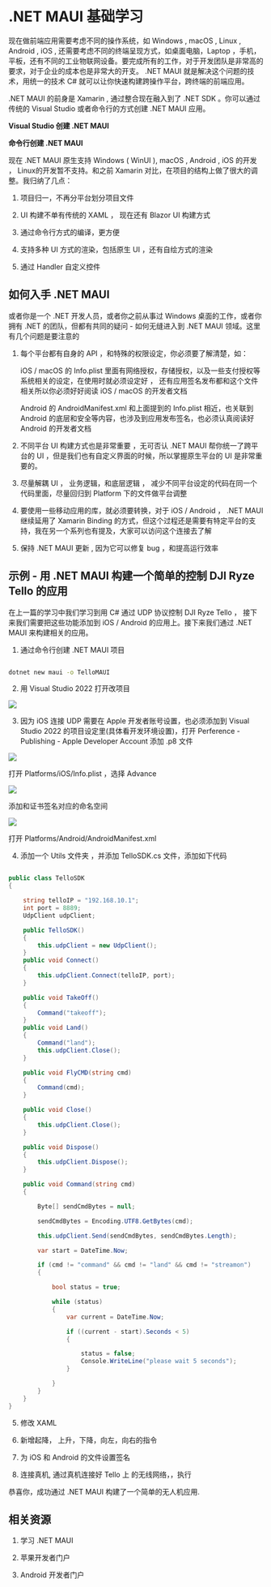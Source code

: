 # **.NET MAUI 基础学习**


现在做前端应用需要考虑不同的操作系统，如 Windows , macOS , Linux , Android , iOS , 还需要考虑不同的终端呈现方式，如桌面电脑，Laptop ，手机，平板，还有不同的工业物联网设备。要完成所有的工作，对于开发团队是非常高的要求，对于企业的成本也是非常大的开支。 .NET MAUI 就是解决这个问题的技术，用统一的技术 C# 就可以让你快速构建跨操作平台，跨终端的前端应用。

.NET MAUI 的前身是 Xamarin , 通过整合现在融入到了 .NET SDK 。你可以通过传统的 Visual Studio 或者命令行的方式创建 .NET MAUI 应用。

**Visual Studio 创建 .NET MAUI**

**命令行创建 .NET MAUI**

现在 .NET MAUI 原生支持 Windows ( WinUI ), macOS , Android , iOS 的开发 ， Linux的开发暂不支持。和之前 Xamarin 对比，在项目的结构上做了很大的调整。我归纳了几点：

1. 项目归一，不再分平台划分项目文件

2. UI 构建不单有传统的 XAML ， 现在还有 Blazor UI 构建方式

3. 通过命令行方式的编译，更方便

4. 支持多种 UI 方式的渲染，包括原生 UI ，还有自绘方式的渲染

5. 通过 Handler 自定义控件

## **如何入手 .NET MAUI**

或者你是一个 .NET 开发人员，或者你之前从事过 Windows 桌面的工作，或者你拥有 .NET 的团队，但都有共同的疑问 - 如何无缝进入到 .NET MAUI 领域。这里有几个问题是要注意的

1. 每个平台都有自身的 API ，和特殊的权限设定，你必须要了解清楚，如：
      
    iOS / macOS 的 Info.plist 里面有网络授权，存储授权，以及一些支付授权等系统相关的设定，在使用时就必须设定好 ， 还有应用签名发布都和这个文件相关所以你必须好好阅读 iOS / macOS 的开发者文档 

    Android 的 AndroidManifest.xml 和上面提到的 Info.plist 相近，也关联到 Android 的底层和安全等内容，也涉及到应用发布签名，也必须认真阅读好 Android 的开发者文档


2. 不同平台 UI 构建方式也是非常重要 ，无可否认 .NET MAUI 帮你统一了跨平台的 UI ，但是我们也有自定义界面的时候，所以掌握原生平台的 UI 是非常重要的。

3. 尽量解耦 UI ， 业务逻辑，和底层逻辑 ， 减少不同平台设定的代码在同一个代码里面，尽量回归到 Platform 下的文件做平台调整

4. 要使用一些移动应用的库，就必须要转换，对于 iOS / Android ， .NET MAUI 继续延用了 Xamarin Binding 的方式，但这个过程还是需要有特定平台的支持，我在另一个系列也有提及，大家可以访问这个连接去了解

5. 保持 .NET MAUI 更新 , 因为它可以修复 bug ，和提高运行效率

## **示例 - 用 .NET MAUI 构建一个简单的控制 DJI Ryze Tello 的应用**

在上一篇的学习中我们学习到用 C# 通过 UDP 协议控制  DJI Ryze Tello ， 接下来我们需要把这些功能添加到 iOS / Android 的应用上。接下来我们通过 .NET MAUI 来构建相关的应用。

1. 通过命令行创建 .NET MAUI 项目


```cmd

dotnet new maui -o TelloMAUI

```

2. 用 Visual Studio 2022 打开改项目

<img src="./../imgs/02/03/01.png" />

3. 因为 iOS 连接 UDP 需要在 Apple 开发者账号设置，也必须添加到 Visual Studio 2022 的项目设定里(具体看开发环境设置)，打开 Perference - Publishing - Apple Developer Account 添加 .p8 文件

<img src="./../imgs/02/03/02.png" />

打开 Platforms/iOS/Info.plist ，选择 Advance 

<img src="./../imgs/02/03/04.png" />


添加和证书签名对应的命名空间

<img src="./../imgs/02/03/03.png" />

打开 Platforms/Android/AndroidManifest.xml


4. 添加一个 Utils 文件夹 ，并添加 TelloSDK.cs 文件，添加如下代码 


```csharp

public class TelloSDK
{

    string telloIP = "192.168.10.1";
    int port = 8889;
    UdpClient udpClient;

    public TelloSDK()
    {
        this.udpClient = new UdpClient();
    }
    public void Connect()
    {
        this.udpClient.Connect(telloIP, port);
    }

    public void TakeOff()
    {
        Command("takeoff");
    }
    public void Land()
    {
        Command("land");
        this.udpClient.Close();
    }

    public void FlyCMD(string cmd)
    {
        Command(cmd);
    }

    public void Close()
    {
        this.udpClient.Close();
    }

    public void Dispose()
    {
        this.udpClient.Dispose();
    }

    public void Command(string cmd)
    {

        Byte[] sendCmdBytes = null;

        sendCmdBytes = Encoding.UTF8.GetBytes(cmd);

        this.udpClient.Send(sendCmdBytes, sendCmdBytes.Length);

        var start = DateTime.Now;

        if (cmd != "command" && cmd != "land" && cmd != "streamon")
        {

            bool status = true;

            while (status)
            {
                var current = DateTime.Now;

                if ((current - start).Seconds < 5)
                {

                    status = false;
                    Console.WriteLine("please wait 5 seconds");
                }

            }
        }
    }
}

```

5. 修改 XAML

6. 新增起降， 上升，下降，向左，向右的指令 

7. 为 iOS 和 Android 的文件设置签名
   
8.  连接真机, 通过真机连接好 Tello 上 的无线网络，，执行

恭喜你，成功通过 .NET MAUI 构建了一个简单的无人机应用.


## **相关资源**

1. 学习 .NET MAUI 

2. 苹果开发者门户

3. Android 开发者门户

